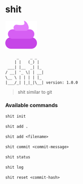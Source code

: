 # shit
![shit.png](./assets/shit.png)

         _     _ _
        | |   (_) |
     ___| |__  _| |_
    / __| '_ \| | __|
    \__ \ | | | | |_
    |___/_| |_|_|\__| version: 1.0.0

>shit similar to git

### Available commands
```
shit init

shit add .

shit add <filename>

shit commit <commit-message>

shit status

shit log

shit reset <commit-hash>
```
